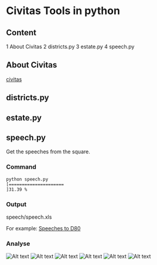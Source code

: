# Civitas Tools in python #
## Content ##
1 About Civitas
2 districts.py
3 estate.py
4 speech.py
## About Civitas ##
[civitas](http://civitas.soobb.com)
## districts.py ##
## estate.py ##
## speech.py ##
Get the speeches from the square.
### Command ###
    python speech.py
    [=====================                                               ]31.39 %
### Output ###
speech/speech.xls

For example: [Speeches to D80 ](link)
### Analyse ###
![Alt text](/path/to/img.jpg "Optional title")
![Alt text](/path/to/img.jpg "Optional title")
![Alt text](/path/to/img.jpg "Optional title")
![Alt text](/path/to/img.jpg "Optional title")
![Alt text](/path/to/img.jpg "Optional title")
![Alt text](/path/to/img.jpg "Optional title")






